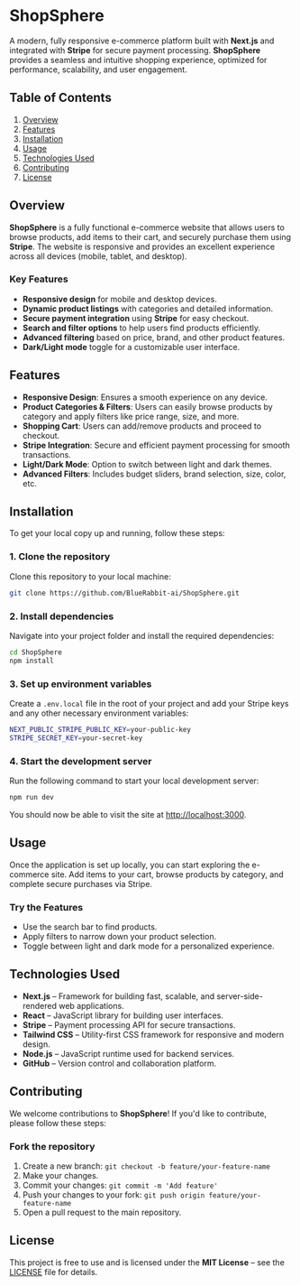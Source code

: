 # **ShopSphere**

A modern, fully responsive e-commerce platform built with **Next.js** and integrated with **Stripe** for secure payment processing. **ShopSphere** provides a seamless and intuitive shopping experience, optimized for performance, scalability, and user engagement.

## **Table of Contents**
1. [Overview](#overview)
2. [Features](#features)
3. [Installation](#installation)
4. [Usage](#usage)
5. [Technologies Used](#technologies-used)
6. [Contributing](#contributing)
7. [License](#license)

## **Overview**
**ShopSphere** is a fully functional e-commerce website that allows users to browse products, add items to their cart, and securely purchase them using **Stripe**. The website is responsive and provides an excellent experience across all devices (mobile, tablet, and desktop).

### **Key Features**
- **Responsive design** for mobile and desktop devices.
- **Dynamic product listings** with categories and detailed information.
- **Secure payment integration** using **Stripe** for easy checkout.
- **Search and filter options** to help users find products efficiently.
- **Advanced filtering** based on price, brand, and other product features.
- **Dark/Light mode** toggle for a customizable user interface.

## **Features**
- **Responsive Design**: Ensures a smooth experience on any device.
- **Product Categories & Filters**: Users can easily browse products by category and apply filters like price range, size, and more.
- **Shopping Cart**: Users can add/remove products and proceed to checkout.
- **Stripe Integration**: Secure and efficient payment processing for smooth transactions.
- **Light/Dark Mode**: Option to switch between light and dark themes.
- **Advanced Filters**: Includes budget sliders, brand selection, size, color, etc.

## **Installation**

To get your local copy up and running, follow these steps:

### 1. **Clone the repository**
Clone this repository to your local machine:

```bash
git clone https://github.com/BlueRabbit-ai/ShopSphere.git
```

### 2. **Install dependencies**
Navigate into your project folder and install the required dependencies:

```bash
cd ShopSphere
npm install
```

### 3. **Set up environment variables**
Create a `.env.local` file in the root of your project and add your Stripe keys and any other necessary environment variables:

```bash
NEXT_PUBLIC_STRIPE_PUBLIC_KEY=your-public-key
STRIPE_SECRET_KEY=your-secret-key
```

### 4. **Start the development server**
Run the following command to start your local development server:

```bash
npm run dev
```

You should now be able to visit the site at [http://localhost:3000](http://localhost:3000).

## **Usage**

Once the application is set up locally, you can start exploring the e-commerce site. Add items to your cart, browse products by category, and complete secure purchases via Stripe.

### **Try the Features**
- Use the search bar to find products.
- Apply filters to narrow down your product selection.
- Toggle between light and dark mode for a personalized experience.

## **Technologies Used**
- **Next.js** – Framework for building fast, scalable, and server-side-rendered web applications.
- **React** – JavaScript library for building user interfaces.
- **Stripe** – Payment processing API for secure transactions.
- **Tailwind CSS** – Utility-first CSS framework for responsive and modern design.
- **Node.js** – JavaScript runtime used for backend services.
- **GitHub** – Version control and collaboration platform.

## **Contributing**
We welcome contributions to **ShopSphere**! If you'd like to contribute, please follow these steps:

### **Fork the repository**
1. Create a new branch: `git checkout -b feature/your-feature-name`
2. Make your changes.
3. Commit your changes: `git commit -m 'Add feature'`
4. Push your changes to your fork: `git push origin feature/your-feature-name`
5. Open a pull request to the main repository.

## **License**
This project is free to use and is licensed under the **MIT License** – see the [LICENSE](LICENSE) file for details.
